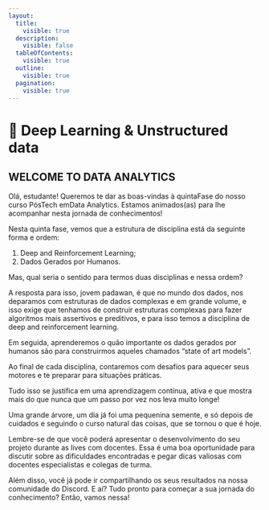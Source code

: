 ```yaml
---
layout:
  title:
    visible: true
  description:
    visible: false
  tableOfContents:
    visible: true
  outline:
    visible: true
  pagination:
    visible: true
---
```


# 🤖 Deep Learning & Unstructured data

## WELCOME TO DATA ANALYTICS

Olá, estudante! Queremos te dar as boas-vindas à quintaFase do nosso curso PósTech emData Analytics. Estamos animados(as) para lhe acompanhar nesta jornada de conhecimentos!

Nesta quinta fase, vemos que a estrutura de disciplina está da seguinte forma e ordem:

1. Deep and Reinforcement Learning;
2. Dados Gerados por Humanos.

Mas, qual seria o sentido para termos duas disciplinas e nessa ordem?

A resposta para isso, jovem padawan, é que no mundo dos dados, nos deparamos com estruturas de dados complexas e em grande volume, e isso exige que tenhamos de construir estruturas complexas para fazer algoritmos mais assertivos e preditivos, e para isso temos a disciplina de deep and reinforcement learning.

Em seguida, aprenderemos o quão importante os dados gerados por humanos são para construirmos aqueles chamados “state of art models”.

Ao final de cada disciplina, contaremos com desafios para aquecer seus motores e te preparar para situações práticas.

Tudo isso se justifica em uma aprendizagem contínua, ativa e que mostra mais do que nunca que um passo por vez nos leva muito longe!

Uma grande árvore, um dia já foi uma pequenina semente, e só depois de cuidados e seguindo o curso natural das coisas, que se tornou o que é hoje.

Lembre-se de que você poderá apresentar o desenvolvimento do seu projeto durante as lives com docentes. Essa é uma boa oportunidade para discutir sobre as dificuldades encontradas e pegar dicas valiosas com docentes especialistas e colegas de turma.

Além disso, você já pode ir compartilhando os seus resultados na nossa comunidade do Discord. E aí? Tudo pronto para começar a sua jornada do conhecimento? Então, vamos nessa!
